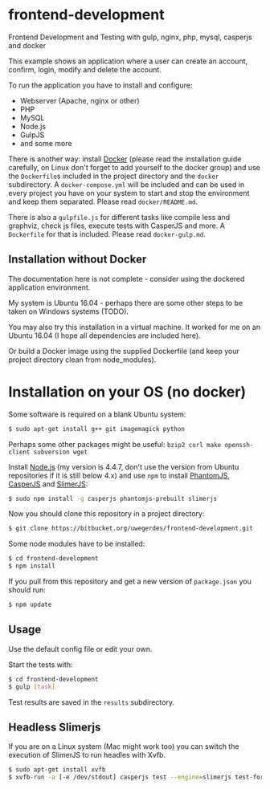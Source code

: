 # frontend-development

Frontend Development and Testing with gulp, nginx, php, mysql, casperjs and docker

This example shows an application where a user can create an account, confirm, login, modify and delete the account.

To run the application you have to install and configure:

- Webserver (Apache, nginx or other)
- PHP
- MySQL
- Node.js
- GulpJS
- and some more

There is another way: install [Docker](https://www.docker.com/) (please read the installation guide carefully, on Linux don't forget to add yourself to the docker group) and use the `Dockerfile`s included in the project directory and the `docker` subdirectory. A `docker-compose.yml` will be included and can be used in every project you have on your system to start and stop the environment and keep them separated. Please read `docker/README.md`.

There is also a `gulpfile.js` for different tasks like compile less and graphviz, check js files, execute tests with CasperJS and more. A `Dockerfile` for that is included. Please read `docker-gulp.md`.

## Installation without Docker

The documentation here is not complete - consider using the dockered application environment.

My system is Ubuntu 16.04 - perhaps there are some other steps to be taken on Windows systems (TODO).

You may also try this installation in a virtual machine. It worked for me on an Ubuntu 16.04 (I hope all dependencies are included here).

Or build a Docker image using the supplied Dockerfile (and keep your project directory clean from node_modules).

# Installation on your OS (no docker)

Some software is required on a blank Ubuntu system:

```bash
$ sudo apt-get install g++ git imagemagick python
```

Perhaps some other packages might be useful: ```bzip2 curl make openssh-client subversion wget```

Install [Node.js](https://nodejs.org/en/) (my version is 4.4.7, don't use the version from Ubuntu repositories if it is still below 4.x) and use `npm` to install [PhantomJS](http://phantomjs.org), [CasperJS](http://phantomjs.org) and [SlimerJS](https://slimerjs.org):

```bash
$ sudo npm install -g casperjs phantomjs-prebuilt slimerjs
```

Now you should clone this repository in a project directory:

```bash
$ git clone https://bitbucket.org/uwegerdes/frontend-development.git
```

Some node modules have to be installed:

```bash
$ cd frontend-development
$ npm install
```

If you pull from this repository and get a new version of `package.json` you should run:

```bash
$ npm update
```

## Usage

Use the default config file or edit your own.

Start the tests with:

```bash
$ cd frontend-development
$ gulp [task]
```

Test results are saved in the `results` subdirectory.

## Headless Slimerjs

If you are on a Linux system (Mac might work too) you can switch the execution of SlimerJS to run headles with Xvfb.

```bash
$ sudo apt-get install xvfb
$ xvfb-run -a [-e /dev/stdout] casperjs test --engine=slimerjs test-forms.js --cfg=config/default.js
```
